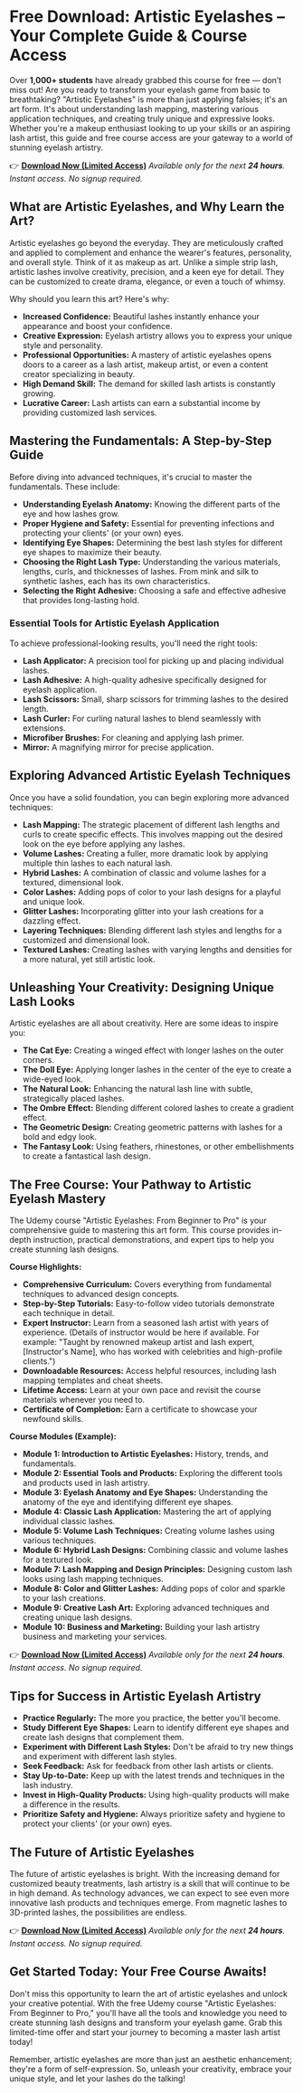 # Free Download: Artistic Eyelashes – Your Complete Guide & Course Access

Over **1,000+ students** have already grabbed this course for free — don’t miss out! Are you ready to transform your eyelash game from basic to breathtaking? "Artistic Eyelashes" is more than just applying falsies; it's an art form. It's about understanding lash mapping, mastering various application techniques, and creating truly unique and expressive looks. Whether you're a makeup enthusiast looking to up your skills or an aspiring lash artist, this guide and free course access are your gateway to a world of stunning eyelash artistry.

👉 **[Download Now (Limited Access)](https://udemywork.com/artistic-eyelashes)**
_Available only for the next **24 hours**. Instant access. No signup required._

## What are Artistic Eyelashes, and Why Learn the Art?

Artistic eyelashes go beyond the everyday. They are meticulously crafted and applied to complement and enhance the wearer's features, personality, and overall style. Think of it as makeup as art. Unlike a simple strip lash, artistic lashes involve creativity, precision, and a keen eye for detail. They can be customized to create drama, elegance, or even a touch of whimsy.

Why should you learn this art? Here's why:

*   **Increased Confidence:** Beautiful lashes instantly enhance your appearance and boost your confidence.
*   **Creative Expression:**  Eyelash artistry allows you to express your unique style and personality.
*   **Professional Opportunities:** A mastery of artistic eyelashes opens doors to a career as a lash artist, makeup artist, or even a content creator specializing in beauty.
*   **High Demand Skill:** The demand for skilled lash artists is constantly growing.
*   **Lucrative Career:** Lash artists can earn a substantial income by providing customized lash services.

## Mastering the Fundamentals: A Step-by-Step Guide

Before diving into advanced techniques, it's crucial to master the fundamentals. These include:

*   **Understanding Eyelash Anatomy:** Knowing the different parts of the eye and how lashes grow.
*   **Proper Hygiene and Safety:**  Essential for preventing infections and protecting your clients' (or your own) eyes.
*   **Identifying Eye Shapes:** Determining the best lash styles for different eye shapes to maximize their beauty.
*   **Choosing the Right Lash Type:**  Understanding the various materials, lengths, curls, and thicknesses of lashes. From mink and silk to synthetic lashes, each has its own characteristics.
*   **Selecting the Right Adhesive:** Choosing a safe and effective adhesive that provides long-lasting hold.

### Essential Tools for Artistic Eyelash Application

To achieve professional-looking results, you'll need the right tools:

*   **Lash Applicator:** A precision tool for picking up and placing individual lashes.
*   **Lash Adhesive:**  A high-quality adhesive specifically designed for eyelash application.
*   **Lash Scissors:**  Small, sharp scissors for trimming lashes to the desired length.
*   **Lash Curler:** For curling natural lashes to blend seamlessly with extensions.
*   **Microfiber Brushes:** For cleaning and applying lash primer.
*   **Mirror:** A magnifying mirror for precise application.

## Exploring Advanced Artistic Eyelash Techniques

Once you have a solid foundation, you can begin exploring more advanced techniques:

*   **Lash Mapping:**  The strategic placement of different lash lengths and curls to create specific effects. This involves mapping out the desired look on the eye before applying any lashes.
*   **Volume Lashes:**  Creating a fuller, more dramatic look by applying multiple thin lashes to each natural lash.
*   **Hybrid Lashes:**  A combination of classic and volume lashes for a textured, dimensional look.
*   **Color Lashes:**  Adding pops of color to your lash designs for a playful and unique look.
*   **Glitter Lashes:**  Incorporating glitter into your lash creations for a dazzling effect.
*   **Layering Techniques:** Blending different lash styles and lengths for a customized and dimensional look.
*   **Textured Lashes:** Creating lashes with varying lengths and densities for a more natural, yet still artistic look.

## Unleashing Your Creativity: Designing Unique Lash Looks

Artistic eyelashes are all about creativity. Here are some ideas to inspire you:

*   **The Cat Eye:**  Creating a winged effect with longer lashes on the outer corners.
*   **The Doll Eye:**  Applying longer lashes in the center of the eye to create a wide-eyed look.
*   **The Natural Look:** Enhancing the natural lash line with subtle, strategically placed lashes.
*   **The Ombre Effect:**  Blending different colored lashes to create a gradient effect.
*   **The Geometric Design:**  Creating geometric patterns with lashes for a bold and edgy look.
*   **The Fantasy Look:**  Using feathers, rhinestones, or other embellishments to create a fantastical lash design.

## The Free Course: Your Pathway to Artistic Eyelash Mastery

The Udemy course "Artistic Eyelashes: From Beginner to Pro" is your comprehensive guide to mastering this art form. This course provides in-depth instruction, practical demonstrations, and expert tips to help you create stunning lash designs.

**Course Highlights:**

*   **Comprehensive Curriculum:** Covers everything from fundamental techniques to advanced design concepts.
*   **Step-by-Step Tutorials:** Easy-to-follow video tutorials demonstrate each technique in detail.
*   **Expert Instructor:** Learn from a seasoned lash artist with years of experience. (Details of instructor would be here if available. For example: "Taught by renowned makeup artist and lash expert, [Instructor's Name], who has worked with celebrities and high-profile clients.")
*   **Downloadable Resources:** Access helpful resources, including lash mapping templates and cheat sheets.
*   **Lifetime Access:** Learn at your own pace and revisit the course materials whenever you need to.
*   **Certificate of Completion:** Earn a certificate to showcase your newfound skills.

**Course Modules (Example):**

*   **Module 1: Introduction to Artistic Eyelashes:** History, trends, and fundamentals.
*   **Module 2: Essential Tools and Products:** Exploring the different tools and products used in lash artistry.
*   **Module 3: Eyelash Anatomy and Eye Shapes:** Understanding the anatomy of the eye and identifying different eye shapes.
*   **Module 4: Classic Lash Application:** Mastering the art of applying individual classic lashes.
*   **Module 5: Volume Lash Techniques:** Creating volume lashes using various techniques.
*   **Module 6: Hybrid Lash Designs:** Combining classic and volume lashes for a textured look.
*   **Module 7: Lash Mapping and Design Principles:** Designing custom lash looks using lash mapping techniques.
*   **Module 8: Color and Glitter Lashes:** Adding pops of color and sparkle to your lash creations.
*   **Module 9: Creative Lash Art:** Exploring advanced techniques and creating unique lash designs.
*   **Module 10: Business and Marketing:** Building your lash artistry business and marketing your services.

👉 **[Download Now (Limited Access)](https://udemywork.com/artistic-eyelashes)**
_Available only for the next **24 hours**. Instant access. No signup required._

## Tips for Success in Artistic Eyelash Artistry

*   **Practice Regularly:** The more you practice, the better you'll become.
*   **Study Different Eye Shapes:** Learn to identify different eye shapes and create lash designs that complement them.
*   **Experiment with Different Lash Styles:** Don't be afraid to try new things and experiment with different lash styles.
*   **Seek Feedback:** Ask for feedback from other lash artists or clients.
*   **Stay Up-to-Date:** Keep up with the latest trends and techniques in the lash industry.
*   **Invest in High-Quality Products:** Using high-quality products will make a difference in the results.
*   **Prioritize Safety and Hygiene:** Always prioritize safety and hygiene to protect your clients' (or your own) eyes.

## The Future of Artistic Eyelashes

The future of artistic eyelashes is bright. With the increasing demand for customized beauty treatments, lash artistry is a skill that will continue to be in high demand. As technology advances, we can expect to see even more innovative lash products and techniques emerge. From magnetic lashes to 3D-printed lashes, the possibilities are endless.

👉 **[Download Now (Limited Access)](https://udemywork.com/artistic-eyelashes)**
_Available only for the next **24 hours**. Instant access. No signup required._

## Get Started Today: Your Free Course Awaits!

Don't miss this opportunity to learn the art of artistic eyelashes and unlock your creative potential. With the free Udemy course "Artistic Eyelashes: From Beginner to Pro," you'll have all the tools and knowledge you need to create stunning lash designs and transform your eyelash game. Grab this limited-time offer and start your journey to becoming a master lash artist today!

Remember, artistic eyelashes are more than just an aesthetic enhancement; they're a form of self-expression. So, unleash your creativity, embrace your unique style, and let your lashes do the talking!
